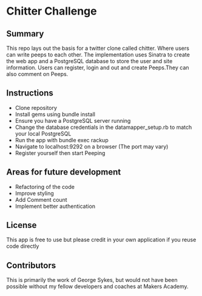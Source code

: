 Chitter Challenge
=================

Summary
-------

This repo lays out the basis for a twitter clone called chitter. Where users can write peeps to each other.
The implementation uses Sinatra to create the web app and a PostgreSQL database to store the user and site information.
Users can register, login and out and create Peeps.They can also comment on Peeps.

Instructions
------------

* Clone repository
* Install gems using bundle install
* Ensure you have a PostgreSQL server running
* Change the database credentials in the datamapper_setup.rb to match your local PostgreSQL
* Run the app with bundle exec rackup
* Navigate to localhost:9292 on a browser (The port may vary)
* Register yourself then start Peeping

Areas for future development
----------------------------

* Refactoring of the code
* Improve styling
* Add Comment count
* Implement better authentication

License
-------

This app is free to use but please credit in your own application if you reuse code directly

Contributors
------------

This is primarily the work of George Sykes, but would not have been possible without my fellow developers and coaches at Makers Academy.
